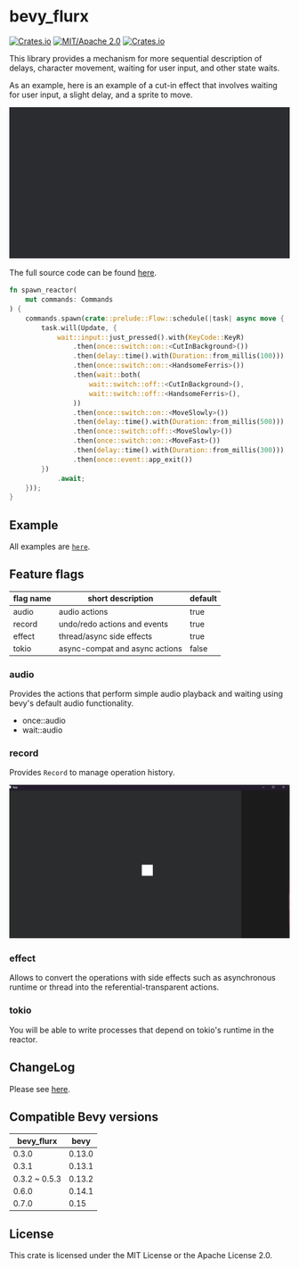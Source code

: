 # bevy_flurx

[![Crates.io](https://img.shields.io/crates/v/bevy_flurx.svg)](https://crates.io/crates/bevy_flurx)
[![MIT/Apache 2.0](https://img.shields.io/badge/license-MIT%2FApache-blue.svg)](https://github.com/not-elm/bevy_flurx#license)
[![Crates.io](https://img.shields.io/crates/d/bevy_flurx.svg)](https://crates.io/crates/bevy_flurx)

This library provides a mechanism for more sequential description of delays, character movement,
waiting for user input, and other state waits.

As an example, here is an example of a cut-in effect that involves waiting for user input, a slight delay, and a sprite
to move.

![cut_in](examples/cut_in.gif)

The full source code can be found [here](examples/cut_in.rs).

```rust
fn spawn_reactor(
    mut commands: Commands
) {
    commands.spawn(crate::prelude::Flow::schedule(|task| async move {
        task.will(Update, {
            wait::input::just_pressed().with(KeyCode::KeyR)
                .then(once::switch::on::<CutInBackground>())
                .then(delay::time().with(Duration::from_millis(100)))
                .then(once::switch::on::<HandsomeFerris>())
                .then(wait::both(
                    wait::switch::off::<CutInBackground>(),
                    wait::switch::off::<HandsomeFerris>(),
                ))
                .then(once::switch::on::<MoveSlowly>())
                .then(delay::time().with(Duration::from_millis(500)))
                .then(once::switch::off::<MoveSlowly>())
                .then(once::switch::on::<MoveFast>())
                .then(delay::time().with(Duration::from_millis(300)))
                .then(once::event::app_exit())
        })
            .await;
    }));
}
```

## Example

All examples are [`here`](./examples).

## Feature flags

| flag name | short description              | default |
|-----------|--------------------------------|---------|
| audio     | audio actions                  | true    |
| record    | undo/redo actions and events   | true    | 
| effect    | thread/async side effects      | true    |
| tokio     | async-compat and async actions | false   | 

### audio

Provides the actions that perform simple audio playback and waiting using bevy's default audio functionality.

- once::audio
- wait::audio

### record

Provides `Record` to manage operation history.

![undo_redo](examples/undo_redo.gif)

### effect

Allows to convert the operations with side effects such as asynchronous runtime or thread into the
referential-transparent actions.

### tokio

You will be able to write processes that depend on tokio's runtime in the reactor.

## ChangeLog

Please see [here](https://github.com/not-elm/bevy_flurx/blob/main/CHANGELOG.md).

## Compatible Bevy versions

| bevy_flurx    | bevy   |
|---------------|--------|
| 0.3.0         | 0.13.0 |
| 0.3.1         | 0.13.1 |
| 0.3.2 ~ 0.5.3 | 0.13.2 | 
| 0.6.0         | 0.14.1 | 
| 0.7.0         | 0.15   | 

## License

This crate is licensed under the MIT License or the Apache License 2.0.
